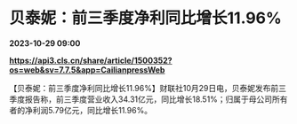 # 贝泰妮：前三季度净利同比增长11.96%

**2023-10-29 09:00**

**https://api3.cls.cn/share/article/1500352?os=web&sv=7.7.5&app=CailianpressWeb**

【贝泰妮：前三季度净利同比增长11.96%】财联社10月29日电，贝泰妮发布前三季度报告称，前三季度营业收入34.31亿元，同比增长18.51%；归属于母公司所有者的净利润5.79亿元，同比增长11.96%。